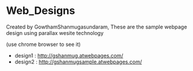 # Web_Designs
Created by GowthamShanmugasundaram, 
These are the sample webpage design using parallax wesite technology

(use chrome browser to see it)
* design1 : http://gshanmug.atwebpages.com/
* design2 : http://gshanmugsample.atwebpages.com/

